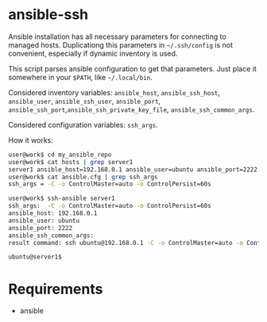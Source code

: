 # ansible-ssh

Ansible installation has all necessary parameters for connecting to managed hosts. Duplicationg this parameters in `~/.ssh/config` is not convenient, especially if dynamic inventory is used.

This script parses ansible configuration to get that parameters. Just place it somewhere in your `$PATH`, like `~/.local/bin`. 

Considered inventory variables: `ansible_host`, `ansible_ssh_host`, `ansible_user`, `ansible_ssh_user`, `ansible_port`, `ansible_ssh_port`,`ansible_ssh_private_key_file`, `ansible_ssh_common_args`.

Considered configuration variables: `ssh_args`.

How it works:

```bash
user@work$ cd my_ansible_repo
user@work$ cat hosts | grep server1
server1 ansible_host=192.168.0.1 ansible_user=ubuntu ansible_port=2222
user@work$ cat ansible.cfg | grep ssh_args
ssh_args = -C -o ControlMaster=auto -o ControlPersist=60s

user@work$ ssh-ansible server1
ssh_args:  -C -o ControlMaster=auto -o ControlPersist=60s
ansible_host: 192.168.0.1
ansible_user: ubuntu
ansible_port: 2222
ansible_ssh_common_args:
result command: ssh ubuntu@192.168.0.1 -C -o ControlMaster=auto -o ControlPersist=60s -p 2222

ubuntu@server1$
```

# Requirements

* ansible

